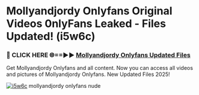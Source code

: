 # Mollyandjordy Onlyfans Original Videos 0nlyFans Leaked - Files Updated! (i5w6c)

<h3>🔴 CLICK HERE 🌐==►► <a href="https://tinyurl.com/4seja8ks" rel="nofollow">Mollyandjordy Onlyfans Updated Files</a></h3>

Get Mollyandjordy Onlyfans and all content. Now you can access all videos and pictures of Mollyandjordy Onlyfans. New Updated Files 2025!

[![i5w6c](https://i.imgur.com/EWjZXRe.gif)](https://tinyurl.com/4seja8ks)
mollyandjordy onlyfans nude